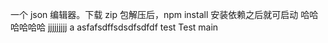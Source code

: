 一个 json 编辑器。下载 zip 包解压后，npm install 安装依赖之后就可启动 哈哈哈哈哈哈 jjjjjjjjj
a
asfafsdffsdsdfsdfdf
test Test main
